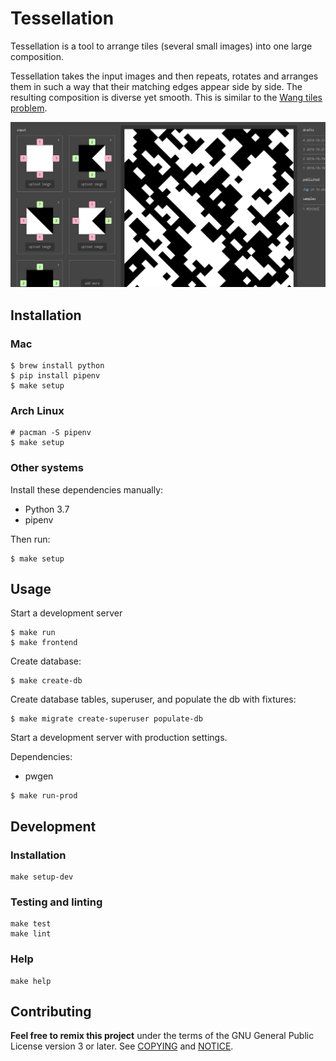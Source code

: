 # Tessellation

Tessellation is a tool to arrange tiles (several small images) into one large
composition.

Tessellation takes the input images and then repeats, rotates and arranges them
in such a way that their matching edges appear side by side. The resulting
composition is diverse yet smooth. This is similar to the [Wang tiles
problem](https://en.wikipedia.org/wiki/Wang_tile).

![Tessellation](./tessellation/static/img/tessellation.png)

## Installation

### Mac

``` shell
$ brew install python
$ pip install pipenv
$ make setup
```

### Arch Linux

``` shell
# pacman -S pipenv
$ make setup
```

### Other systems

Install these dependencies manually:

- Python 3.7
- pipenv

Then run:

``` shell
$ make setup
```

## Usage

Start a development server

``` shell
$ make run
$ make frontend
```

Create database:

``` shell
$ make create-db
```

Create database tables, superuser, and populate the db with fixtures:

``` shell
$ make migrate create-superuser populate-db
```

Start a development server with production settings.

Dependencies:

- pwgen

``` shell
$ make run-prod
```

## Development

### Installation

``` shell
make setup-dev
```

### Testing and linting

``` shell
make test
make lint
```

### Help

``` shell
make help
```

## Contributing

__Feel free to remix this project__ under the terms of the GNU General Public
License version 3 or later. See [COPYING](./COPYING) and [NOTICE](./NOTICE).
